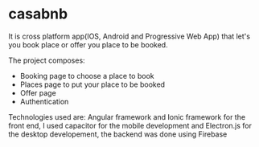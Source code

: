 # casabnb

It is cross platform app(IOS, Android and Progressive Web App) that let's you book place or offer you place to be booked.

The project composes:

- Booking page to choose a place to book
- Places page to put your place to be booked
- Offer page
- Authentication

Technologies used are: Angular framework and Ionic framework for the front end, I used capacitor for the mobile development and Electron.js for the desktop developement, the backend was done using Firebase
